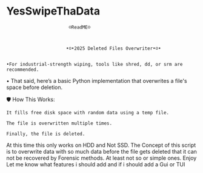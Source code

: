 # YesSwipeThaData

                           ☺ReadME☺


                
					      •☺•2025 Deleted Files Overwriter•☺•
					      
					 
	•For industrial-strength wiping, tools like shred, dd, or srm are recommended.
					 
• That said, here’s a basic Python implementation that overwrites a file's space before deletion.

🛡 How This Works:

    It fills free disk space with random data using a temp file.

    The file is overwritten multiple times.

    Finally, the file is deleted.
					 

At this time this only works on HDD and Not SSD. The Concept of this script is to overwrite data with so much data before the file gets deleted that it can not be recovered by Forensic methods. At least not so or simple ones. Enjoy Let me know what features i should add and if i should add a Gui or TUI
